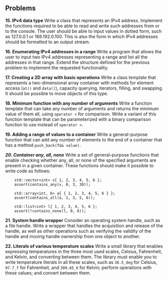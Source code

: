 ## Problems

**15. IPv4 data type**
Write a class that represents an IPv4 address. Implement the functions required to be able to read and write such addresses from or to the console. The user should be able to input values in dotted form, such as 127.0.0.1 or 168.192.0.100. This is also the form in which IPv4 addresses should be formatted to an output stream.

**16. Enumerating IPv4 addresses in a range**
Write a program that allows the user to input two IPv4 addresses representing a range and list all the addresses in that range. Extend the structure defined for the previous problem to implement the requested functionality.

**17. Creating a 2D array with basic operations**
Write a class template that represents a two-dimensional array container with methods for element access (```at()``` and ```data()```), capacity querying, iterators, filling, and swapping. It should be possible to move objects of this type.

**18. Minimum function with any number of arguments**
Write a function template that can take any number of arguments and returns the
minimum value of them all, using ```operator <``` for comparison. Write a variant of this
function template that can be parameterized with a binary comparison function to use
instead of ```operator <```.

**19. Adding a range of values to a container**
Write a general-purpose function that can add any number of elements to the end of a
container that has a method ```push_back(T&& value)```.

***20. Container any, all, none***
Write a set of general-purpose functions that enable checking whether any, all, or none of the specified arguments are present in a given container. These functions should make it possible to write code as follows:

```
	std::vector<int> v{ 1, 2, 3, 4, 5, 6 };
	assert(contains_any(v, 0, 3, 30));

	std::array<int, 6> a{ { 1, 2, 3, 4, 5, 6 } };
	assert(contains_all(a, 1, 3, 5, 6));

	std::list<int> l{ 1, 2, 3, 4, 5, 6 };
	assert(!contains_none(l, 0, 6));

```

**21. System handle wrapper**
Consider an operating system handle, such as a file handle. Write a wrapper that handles the acquisition and release of the handle, as well as other operations such as verifying the validity of the handle and moving handle ownership from one object to another.

**22. Literals of various temperature scales**
Write a small library that enables expressing temperatures in the three most used scales, Celsius, Fahrenheit, and Kelvin, and converting between them. The library must enable you to write temperature literals in all these scales, such as ```36.5_deg``` for Celsius, ```97.7_f``` for Fahrenheit, and ```309.65_K``` for Kelvin; perform operations with these values; and convert between them.


